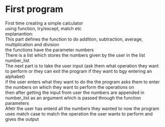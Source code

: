 # First program
First time creating a simple calculator
<br>
using function, try/except, match etc
<br>
explanantion:
<br>
This part defines the function to do addition, subtraction, average, multiplication and division <br>
the functions have the parameter numbers
<br>
There is a list which stores the numbers given by the user in the list number_list <br>
The next part is to take the user input (ask them what operation they want to perform or they can exit the program if they want to bgy entering an alphabet)
<br>
if the user enters what they want to do the the program asks them to enter the numbers on which they want to perform the operations on <br>
then after getting the input from user the numbers are appended in number_list as an argument which is passed through the function parameters <br>
Afetr the user has enterd all the numbers they wanted to now the program uses match case to match the operation the user wants to perform and gives the output
